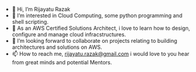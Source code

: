 - 👋 Hi, I’m Rijayatu Razak
- 👀 I’m interested in Cloud Computing, some python programming and shell scripting.
- 🌱 As an AWS Certified Solutions Architect, i love to learn how to design, configure and manage cloud infracstructures.
- 💞️ I’m looking forward to collaborate on projects relating to building architectures and solutions on AWS.
- 📫 How to reach me, rijayatu.razak@gmail.com i would love to you hear from great minds and potential Mentors.


<!---
Rij22/Rij22 is a ✨ special ✨ repository because its `README.md` (this file) appears on your GitHub profile.
You can click the Preview link to take a look at your changes.
--->
